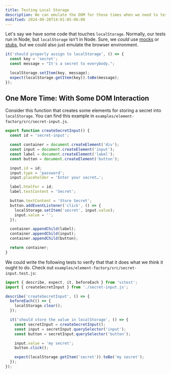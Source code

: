 ```yaml
---
title: Testing Local Storage
description: We can emulate the DOM for those times when we need to test stuff that is not available in Node
modified: 2024-09-28T14:01:05-06:00
---
```


Let's say we have some code that touches `localStorage`. Normally, our tests run in Node, but `localStorage` isn't in Node. Sure, we _could_ use [mocks](mocks.md) or [stubs](stubs.md), but we could also just emulate the browser environment.

```javascript
it('should properly assign to localStorage', () => {
  const key = 'secret';
  const message = "It's a secret to everybody.";

  localStorage.setItem(key, message);
  expect(localStorage.getItem(key)).toBe(message);
});
```

## One More Time: With Some DOM Interaction

Consider this function that creates some elements for storing a secret into `localStorage`. You can find this example in `examples/element-factory/src/secret-input.js`.

```javascript
export function createSecretInput() {
  const id = 'secret-input';

  const container = document.createElement('div');
  const input = document.createElement('input');
  const label = document.createElement('label');
  const button = document.createElement('button');

  input.id = id;
  input.type = 'password';
  input.placeholder = 'Enter your secret…';

  label.htmlFor = id;
  label.textContent = 'Secret';

  button.textContent = 'Store Secret';
  button.addEventListener('click', () => {
    localStorage.setItem('secret', input.value);
    input.value = '';
  });

  container.appendChild(label);
  container.appendChild(input);
  container.appendChild(button);

  return container;
}
```

We could write the following tests to verify that that it does what we think it ought to do. Check out `examples/element-factory/src/secret-input.test.js`:

```javascript
import { describe, expect, it, beforeEach } from 'vitest';
import { createSecretInput } from './secret-input.js';

describe('createSecretInput', () => {
  beforeEach(() => {
    localStorage.clear();
  });

  it('should store the value in localStorage', () => {
    const secretInput = createSecretInput();
    const input = secretInput.querySelector('input');
    const button = secretInput.querySelector('button');

    input.value = 'my secret';
    button.click();

    expect(localStorage.getItem('secret')).toBe('my secret');
  });
});
```
